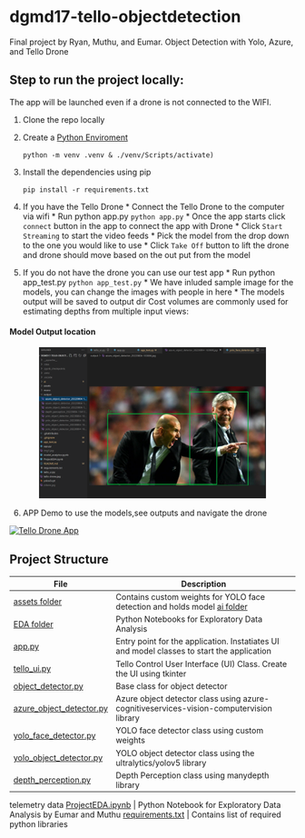 # dgmd17-tello-objectdetection
Final project by Ryan, Muthu, and Eumar. Object Detection with Yolo, Azure, and Tello Drone

## Step to run the project locally:

The app will be launched even if a drone is not connected to the WIFI.

 1. Clone the repo locally

 2. Create a [Python Enviroment](https://www.tutorialspoint.com/how-to-create-a-virtual-environment-in-python)
    ```
    python -m venv .venv & ./venv/Scripts/activate)
    ```
 3. Install the dependencies using pip
    ```
    pip install -r requirements.txt
    ```
 4. If you have the Tello Drone
        * Connect the Tello Drone to the computer via wifi
        * Run python app.py
                ```python app.py```
        * Once the app starts click `connect` button in the app to connect the app with Drone
        * Click `Start Streaming` to start the video feeds
        * Pick the model from the drop down to the one you would like to use
        * Click `Take Off` button to lift the drone and drone should move based on the out put from the model
5. If you do not have the drone you can use our test app
        * Run python app_test.py
                ```python app_test.py```
        * We have inluded sample image for the models, you can change the images with people in here
        * The models output will be saved to output dir
        Cost volumes are commonly used for estimating depths from multiple input views:

#### Model Output location
<p align="center">
  <img src="test_output/test_output.png" alt="Model outputs saved here" width="400" />
</p>

6. APP Demo to use the models,see outputs and navigate the drone

[![Tello Drone App](https://img.youtube.com/vi/LKzUzrd4MzM/0.jpg)](https://www.youtube.com/watch?v=LKzUzrd4MzM)


## Project Structure


File | Description
------ | ------
[assets folder](./assets/)   | Contains custom weights for YOLO face detection and holds model [ai folder](./ai)   | Contains class for each model
[EDA folder](./EDA/)   | Python Notebooks for Exploratory Data Analysis
[app.py](./app.py) | Entry point for the application. Instatiates UI and model classes to start the application
[tello_ui.py](./tello_ui.py) | Tello Control User Interface (UI) Class. Create the UI using tkinter
[object_detector.py](./ai/object_detector.py)   | Base class for object detector
[azure_object_detector.py](./ai/azure_object_detector.py)   | Azure object detector class using azure-cognitiveservices-vision-computervision library
[yolo_face_detector.py](./ai/yolo_face_detector.py)   | YOLO face detector class using custom weights
[yolo_object_detector.py](./ai/yolo_object_detector.py)   | YOLO object detector class using the ultralytics/yolov5 library
[depth_perception.py](./ai/depth_perception.py)   | Depth Perception class using manydepth library
telemetry data
[ProjectEDA.ipynb](./Eda/ProjectEDA.ipynb)   | Python Notebook for Exploratory Data Analysis by Eumar and Muthu
[requirements.txt](./requirements.txt) | Contains list of required python libraries
